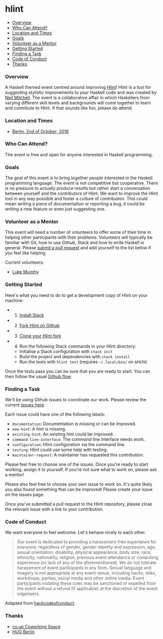 # hlint

  - [Overview](#overview)
  - [Who Can Attend?](#who-can-attend)
  - [Location and Times](#location-and-times)
  - [Goals](#goals)
  - [Volunteer as a Mentor](#volunteer-as-a-mentor)
  - [Getting Started](#getting-started)
  - [Finding a Task](#finding-a-task)
  - [Code of Conduct](#code-of-conduct)
  - [Thanks](#thanks)

### Overview
A Haskell themed event centred around improving [Hlint]! Hlint is a tool for
suggesting stylistic improvements to your Haskell code and was created by [Neil
Mitchell]. The event is a collaborative affair in which Haskellers from varying
different skill levels and backgrounds will come together to learn and
contribute to Hlint. If that sounds like fun, please do attend.

[Hlint]: https://github.com/ndmitchell/hlint
[Neil Mitchell]: http://ndmitchell.com/

### Location and Times
  - [Berlin. 2nd of October, 2016]

[Berlin. 2nd of October, 2016]: http://www.meetup.com/berlinhug/events/234415953/

### Who Can Attend?
The event is free and open for anyone interested in Haskell programming.

### Goals
The goal of this event is to bring together people interested in the Haskell
programming language. The event is not competitive but cooperative. There is no
pressure to actually produce results but rather start a conversation between
yourself and the contributors of Hlint. We want to improve the Hlint tool in
any way possible and foster a culture of contribution. This could mean writing
a piece of documentation or reporting a bug, it could be writing a new feature
or even just suggesting one.

### Volunteer as a Mentor
This event will need a number of volunteers to offer some of their time in
helping other participants with their problems. Volunteers will typically be
familiar with Git, how to use Github, Stack and how to write Haskell in
general. Please [submit a pull request] and add yourself to the list below if
you feel like helping.

[submit a pull request]: https://github.com/haskellpeople/hlint/pulls

Current volunteers:

  - [Luke Murphy]

[Luke Murphy]: https://github.com/lwm

### Getting Started
Here's what you need to do to get a development copy of Hlint on your
machine:

  - 1) [Install Stack]
  - 2) [Fork Hlint on Github]
  - 3) [Clone your Hlint fork]
  - 4) Run the following Stack commands in your Hlint directory:
    - Initialise a Stack configuration with `stack init`
    - Build the project and dependencies with `stack install`
    - Run the tests with `hlint test` (requires `~/.local/bin/` on `$PATH`)

[Install stack]: https://docs.haskellstack.org/en/stable/install_and_upgrade/
[Fork Hlint on Github]: https://github.com/ndmitchell/hlint#fork-destination-box
[Clone your Hlint fork]: https://help.github.com/articles/cloning-a-repository/

Once the tests pass you can be sure that you are ready to start. You can then
follow the usual [Github flow].

[Github flow]: https://guides.github.com/introduction/flow/

### Finding a Task
We'll be using Github issues to coordinate our work. Please review
the current [issues here].

[issues here]: https://github.com/haskellpeople/hlint/issues

Each issue could have one of the following labels:

  - `documentation`: Documentation is missing or can be improved.
  - `new-hint`: A hint is missing.
  - `existing-hint`: An existing hint could be improved.
  - `command-line-interface`: The command line interface needs work.
  - `configuration`: Hlint configuration via the command line.
  - `testing`: Hlint could use some help with testing.
  - `maintainer-request`: A maintainer has requested this contribution.

Please feel free to choose one of the issues. Once you're ready to start
working, assign it to yourself. If you're not sure what to work on, please ask
a mentor!

Please also feel free to choose your own issue to work on. It's quite likely
you also found something that can be improved! Please create your issue on the
issues page.

Once you've submitted a pull request to the Hlint repository, please close the
relevant issue with a link to your contribution.

### Code of Conduct
We want everyone to feel welcome. Let's behave nicely to each other.

> Our event is dedicated to providing a harassment-free experience for
> everyone, regardless of gender, gender identity and expression, age, sexual
> orientation, disability, physical appearance, body size, race, ethnicity,
> nationality, religion, previous event attendance or computing experience
> (or lack of any of the aforementioned). We do not tolerate harassment of
> event participants in any form. Sexual language and imagery is not
> appropriate at any event venue, including hacks, talks, workshops,
> parties, social media and other online media. Event participants
> violating these rules may be sanctioned or expelled from the event
> without a refund (if applicable) at the discretion of the event
> organisers.

Adapted from [hackcodeofconduct].

[hackcodeofconduct]: http://hackcodeofconduct.org/

### Thanks
  - [co.up Coworking Space]
  - [HUG Berlin]

[co.up Coworking space]: http://co-up.de/
[HUG Berlin]: https://www.meetup.com/berlinhug/
